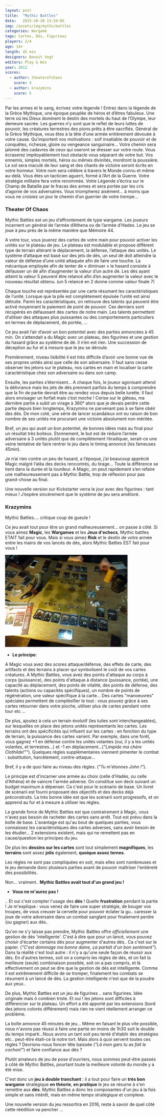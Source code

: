 ```yaml
---
layout: post
title:  "Mythic Battles"
date:   2015-10-20 13:34:05
img: /assets/img/mythicbattles
categories: Wargame
tags: Cartes, Dés, Figurines
players: 2/4
age: 14+
length: 45 min
designers: Benoit Vogt
editors: Play & Win
year: 2012
scores:
  - author: theaterofchaos  
    score: 4
  - author: krazymins  
    score: 5
---
```


<span>Par les armes et le sang, écrivez votre légende !
Entrez dans la légende de la Grèce Mythique, une époque peuplée de
héros et d’êtres fabuleux. Une terre où les Dieux dominent le destin
des mortels du haut de l’Olympe, leur demeure sacrée. Les guerres n’y
sont que le reflet de leurs luttes de pouvoir, les créatures terrestres
des pions prêts à être sacrifiés.
Général de la Grèce Mythique, vous êtes à la tête d’une armée entièrement
dévouée à votre cause. Qu’importent vos motivations : soif insatiable de pouvoir
et de conquêtes, richesse, gloire ou vengeance sanguinaire… Votre chemin sera
jalonné des cadavres de ceux qui oseront se dresser sur votre route. Vous écraserez
impitoyablement tout obstacle vous séparant de votre but. Vos ennemis, simples
mortels, héros ou mêmes divinités, mordront la poussière. Le sol sera maculé de
leur sang et des chants de victoire seront écrits en votre honneur. Votre nom sera
célèbre à travers le Monde connu et même au-delà.
Vous êtes un tacticien aguerri, formé à l’Art de la Guerre. Votre stratégie militaire fera
votre renommée. Votre Légende s’écrira sur le Champ de Bataille par le fracas des armes
et sera portée par les cris d’agonie de vos adversaires. Vous triompherez aisément… à
moins que vous ne croisiez un jour le chemin d’un guerrier de votre trempe…</span>

### Theater Of Chaos

Mythic Battles est un jeu d’affrontement de type wargame. Les joueurs incarnent un général de l’armée d’Athena ou de l’armée d’Hades. Le jeu se joue à peu près de la même manière que Mémoire 44.

A votre tour, vous jouerez des cartes de votre main pour pouvoir activer les unités sur le plateau de jeu. Le plateau est modulable et propose différent type de terrain altérant le déplacement, la défense, l’attaque des unités. Le système d’attaque est basé sur des jets de dés, un seul dé doit atteindre la valeur de défense d’une unité attaquée afin de faire une touche. La mécanique employée afin de tenter de « diminuer » le hasard consiste à défausser un dé afin d’augmenter la valeur d’un autre dé. Les dés ayant atteint la valeur 5 peuvent être relancé afin d’en augmenter la valeur avec le nouveau résultat obtenu. (un 5 relancé en 2 donne comme valeur finale 7)

Chaque touche est représentée par une carte résumant les caractéristiques de l’unité.  Lorsque que la pile est complètement épuisée l’unité est ainsi détruite. Parmi les caractéristiques, on retrouve des talents qui peuvent être activé moyennant le paiement de point de pouvoir. Ces derniers sont récupérés en défaussant des cartes de notre main. Les talents permettent d’utiliser des attaques plus puissantes ou des comportements particuliers en termes de déplacement, de portée, …

Ce jeu avait l’air d’avoir un bon potentiel avec des parties annoncées à 45 min. On s’attendait a du Magic avec un plateau, des figurines et une gestion du hasard grâce au système de dé. Il n’en est rien. Une succession de déception au fur et à mesure que le jeu se déroule.

Premièrement, niveau lisibilité il est très difficile d’avoir une bonne vue de ses propres unités ainsi que celle de son adversaire. Il faut sans cesse observer les jetons sur le plateau, nos cartes en main et localiser la carte caractéristique chez son adversaire ou dans son camp.

Ensuite, les parties s’éternisent… A chaque fois, le joueur agonisant attend la délivrance mais les jets de dés prennent parfois du temps à comprendre que la fin de partie devrait être au rendez vous depuis belle lurette. Il faut alors envisager un forfait mais c’est moche ! Cerise sur le gâteau, ma dernière partie a subit un virage à 360° alors que je devais perdre  cette partie depuis bien longtemps, Krazymins ne parvenant pas à se faire obéir des dés. De mon coté, une série de lancer scandaleux ont eu raison de bon nombre de ses unités me procurant une victoire absolument non méritée.

Bref, un jeu qui avait un bon potentiel, de bonnes idées mais au final pour un résultat très boiteux. Etonnement, le but est de réduire l’armée adversaire à 3 unités plutôt que de complètement l’éradiquer, serait-ce une veine tentative de faire rentrer le jeu dans le timing annoncé (les fameuses 45min).

Je n’ai rien contre un peu de hasard, a l’époque, j’ai beaucoup apprécié Magic malgré l’aléa des decks rencontrés, du tirage… Toute la différence se tient dans la durée et la lourdeur. A Magic, on peut rapidement s’en refaire une malheureusement pas à Mythic Battle, trop de réflexion pour pas grand-chose au final.

Une nouvelle version sur Kickstarter verra le jour avec des figurines : tant mieux ! J’espère sincèrement que le système de jeu sera amélioré.

### Krazymins

Mythic Battles.... critique coup de gueule !

Ce jeu avait tout pour être un grand malheureusement... on passe à côté. Si vous aimez **Magic**, les **Wargames** et les **Jeux d'echecs**, Mythic battles ETAIT fait pour vous.
Mais si vous aimez **Risk** et le destin de votre armée entre les mains de vos lancés de dés, alors Mythic Battles EST fait pour vous !

![MythicBattles](/assets/img/mythicbattles_game4.jpg)

- **Le principe**:

A Magic vous avez des scores attaque/défense, des effets de carte, des artifacts et des terrains à placer qui symbolisent le coût de vos cartes créatures.
A Mythic Battles, vous avez des points d'attaque au corps à corps (puissance), des points d'attaque à distance (puissance, portée), une capacité au déplacement, des points de vitalité, des points de défense, des talents (actions ou capacités spécifiques), un nombre de points de régénération, une valeur spécifique à la carte...
Des cartes "manoeuvres" spéciales permettent de compléxifier le tout : vous pouvez grâce à ses cartes retourner dans votre pioche, utiliser plus de cartes pendant votre tour etc ...

De plus, ajoutez à cela un terrain évolutif (les tuiles sont interchangeables), sur lesquelles on place des jetons unités représentants les cartes. Les terrains ont des spécificités qui influent sur les cartes : en fonction du type de terrain, la puissance des cartes varient. Par exemple, dans une forêt, vous gagnez +1 en défense contre les unités volantes (oui, il y a les unités volantes, et terrestres...) et -1 en déplacement...(*"Limpide ma chère Clothilde!""*). Quelques règles supplémentaires viennent pimenter le combat : substitution, harcèlement, contre-attaque...

Bref, il y a de quoi faire au niveau des règles. (*"Tu m'étonnes John !"*).

Le principe est d'incarner une armée au choix (celle d'Hadès, ou celle d'Athéna) et de vaincre l'armée adverse.
On constitue son deck suivant un budget maximum à dépenser. Ca c'est pour le scénario de base.
Un livret de scénarii est fourni proposant des objectifs et des decks déjà préconstruits. La très bonne idée est que les scénarii sont progressifs, et on apprend au fur et à mesure à utiliser les règles.

La grande force de Mythic Battles est que contrairement à Magic, vous n'avez pas besoin de racheter des cartes sans arrêt. Tout est prévu dans la boîte de base. L'avantage est qu'au bout de quelques parties, vous connaissez les caractéristiques des cartes adverses, sans avoir besoin de les étudier... 2 extensions existent, mais qui ne remettent pas en cause/question les principes du jeu.

De plus les **dessins sur les cartes** sont tout simplement **magnifiques**, les **terrains** sont assez **jolis** également, **quoique assez ternes**.

Les règles ne sont pas compliquées en soit, mais elles sont nombreuses et le jeu demande donc plusieurs parties avant de pouvoir maîtriser l'entièreté des possibilités.

Non... vraiment.. **Mythic Battles avait tout d'un grand jeu !**

- **Vous ne m'aurez pas !**

.. Et oui c'est compter l'usage des **dés** !
Quelle **frustration** pendant la partie !
Je m'explique : vous venez de faire une super stratégie, de bouger vos troupes, de vous creuser la cervelle pour pouvoir éclater la gu.. caresser la joue de votre adversaire dans un combat sanglant pour finalement perdre (ou gagner) aux dés..

Qu'on ne s'y laisse pas prendre, Mythic Battles offre *officiellement* une gestion de dés 'intelligente'. C'est à dire que pour un lancé, vous pouvez choisir d'écarter certains dés pour augmenter d'autres dés.. Ca c'est sur le papier. (*"C'est dommage ma bonne dame, ça partait d'un bon sentiment"*). Dans la réalité c'est tout autre : il n'y a qu'une seule façon de réussir aux dés. En d'autres termes, soit on a compris les règles de dés, et on fait la meilleure (seule) combinaison possible, soit on a pas compris, et là effectivement on peut se dire que la gestion de dés est intelligente. Comme il est extrêmement difficile de se tromper, finalement les combats se résument à un lancé de dés. La gestion intelligente n'est que de la poudre aux yeux..

De plus, Mythic Battles est un jeu de figurines .. sans figurines. Idée originale mais ô combien triste. Et oui ! les jetons sont difficiles à différencier sur le plateau. Un effort a été apporté par les extensions (bord des jetons colorés différement) mais rien ne vient réellement arranger ce problème.

La boîte annonce 45 minutes de jeu... Même en faisant le plus vite possible, nous n'avons pas réussi à faire une partie en moins de 1h30 soit le double du temps imparti...Nous avons un tant soit peu tenté d'établir des stratégies etc.. peut-être était-ce là notre tort. Mais alors à quoi servent toutes ces règles ? Devrions-nous foncer tête baissée (*"Là mon gars tu as fait le cochon!"*) et faire confiance aux dés ?

Plutôt amateurs de jeu de pose d'ouvriers, nous sommes peut-être passés à côté de Mythic Battles, pourtant toute la meilleure volonté du monde y a été mise.


C'est donc un **jeu à double tranchant** : il a tout pour faire un **très bon wargame** stratégique **en théorie**, **en pratique** le jeu se résume à s'en remettre aux **dés**. Mythic Battles a donc les composantes d'un jeu à la fois simple et sans intérêt, mais en même temps stratégique et complexe.

Une nouvelle version du jeu ressortira en 2016, reste à savoir de quel côté cette réédition va pencher ...
